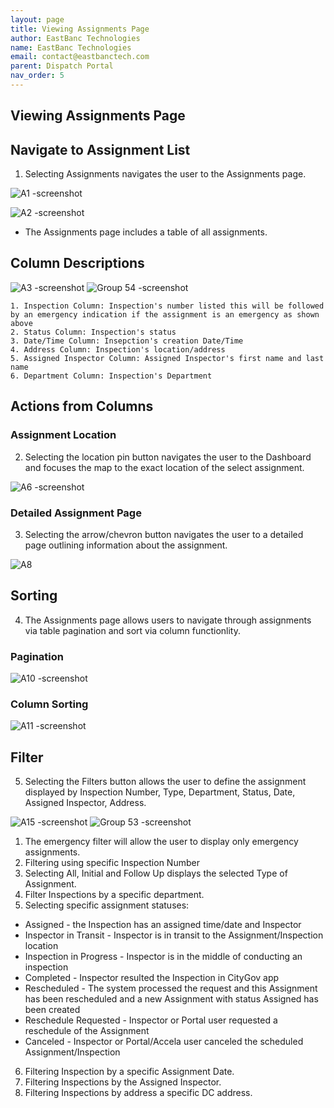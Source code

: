 ```yaml
---
layout: page
title: Viewing Assignments Page
author: EastBanc Technologies
name: EastBanc Technologies
email: contact@eastbanctech.com
parent: Dispatch Portal
nav_order: 5
---
```

<section id="Viewing-assignments-page" markdown="1">

# Viewing Assignments Page

<section id="navigate-to-assignment-list" markdown="1">

## Navigate to Assignment List

1. Selecting Assignments navigates the user to the Assignments page.

![A1 -screenshot](../images/dispatch-portal/dp-assignment-page/nav-to-assignment-list.png)

![A2 -screenshot](../images/dispatch-portal/dp-assignment-page/nav-to-assignment-list1.png)

* The Assignments page includes a table of all assignments. 

</section>

<section id="column-descriptions" markdown="1">

## Column Descriptions

![A3 -screenshot](../images/dispatch-portal/dp-assignment-page/column-descriptions.png)
![Group 54 -screenshot](../images/dispatch-portal/dp-assignment-page/column-descriptions1.png)

    1. Inspection Column: Inspection's number listed this will be followed by an emergency indication if the assignment is an emergency as shown above
    2. Status Column: Inspection's status
    3. Date/Time Column: Insepction's creation Date/Time
    4. Address Column: Inspection's location/address
    5. Assigned Inspector Column: Assigned Inspector's first name and last name
    6. Department Column: Inspection's Department

</section>

<section id="actions-from-columns" markdown="1">

## Actions from Columns

<section id="map" markdown="1">

### Assignment Location
2. Selecting the location pin button navigates the user to the Dashboard and focuses the map to the exact location of the select assignment. 

![A6 -screenshot](../images/dispatch-portal/dp-assignment-page/map.png)


</section>

<section id="detailed-assignment-page" markdown="1">

### Detailed Assignment Page
3. Selecting the arrow/chevron button navigates the user to a detailed page outlining information about the assignment. 

![A8](../images/dispatch-portal/dp-assignment-page/detailed-assignment-page.png)


</section>
</section>

<section id="sorting" markdown="1">

## Sorting
4. The Assignments page allows users to navigate through assignments via table pagination and sort via column functionlity. 

### Pagination

![A10 -screenshot](../images/dispatch-portal/dp-assignment-page/sorting.png)

### Column Sorting

![A11 -screenshot](../images/dispatch-portal/dp-assignment-page/sorting1.png)

</section>

<section id="filter" markdown="1">

## Filter
5. Selecting the Filters button allows the user to define the assignment displayed by Inspection Number, Type, Department, Status, Date, Assigned Inspector, Address.

![A15 -screenshot](../images/dispatch-portal/dp-assignment-page/filter.png)
![Group 53 -screenshot](../images/dispatch-portal/dp-assignment-page/filter1.png)

1. The emergency filter will allow the user to display only emergency assignments.
2. Filtering using specific Inspection Number
3. Selecting All, Initial and Follow Up displays the selected Type of Assignment.
4. Filter Inspections by a specific department.
5. Selecting specific assignment statuses:
* Assigned - the Inspection has an assigned time/date and Inspector
* Inspector in Transit - Inspector is in transit to the Assignment/Inspection location
* Inspection in Progress - Inspector is in the middle of conducting an inspection
* Completed - Inspector resulted the Inspection in CityGov app
* Rescheduled - The system processed the request and this Assignment has been rescheduled and a new Assignment with status Assigned has been created
* Reschedule Requested - Inspector or Portal user requested a reschedule of the Assignment
* Canceled - Inspector or Portal/Accela user canceled the scheduled Assignment/Inspection
6. Filtering Inspection by a specific Assignment Date.
7. Filtering Inspections by the Assigned Inspector.
8. Filtering Inspections by address a specific DC address.
</section>
</section>


